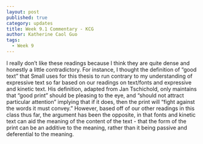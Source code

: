 ```yaml
---
layout: post
published: true
category: updates
title: Week 9.1 Commentary - KCG
author: Katherine Caol Guo
tags:
  - Week 9
---
```

I really don’t like these readings because I think they are quite dense and honestly a little contradictory. For instance, I thought the definition of “good text” that Small uses for this thesis to run contrary to my understanding of expressive text so far based on our readings on text/fonts and expressive and kinetic text. His definition, adapted from Jan Tschichold, only maintains that “good print” should be pleasing to the eye, and “should not attract particular attention” implying that if it does, then the print will “fight against the words it must convey.” However, based off of our other readings in this class thus far, the argument has been the opposite, in that fonts and kinetic text can aid the meaning of the content of the text - that the form of the print can be an additive to the meaning, rather than it being passive and deferential to the meaning. 